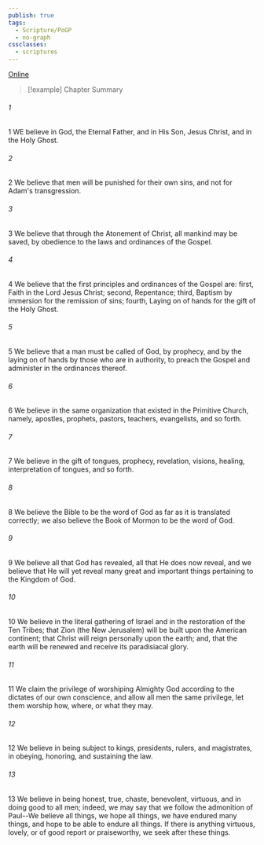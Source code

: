 ```yaml
---
publish: true
tags:
  - Scripture/PoGP
  - no-graph
cssclasses:
  - scriptures
---
```

[Online](https://churchofjesuschrist.org/study/scriptures/pgp/a-of-f/1?lang=eng)

>[!example] Chapter Summary
>
###### 1
1 WE believe in God, the Eternal Father, and in His Son, Jesus Christ, and in the Holy Ghost.
###### 2
2 We believe that men will be punished for their own sins, and not for Adam's transgression.
###### 3
3 We believe that through the Atonement of Christ, all mankind may be saved, by obedience to the laws and ordinances of the Gospel.
###### 4
4 We believe that the first principles and ordinances of the Gospel are: first, Faith in the Lord Jesus Christ; second, Repentance; third, Baptism by immersion for the remission of sins; fourth, Laying on of hands for the gift of the Holy Ghost.
###### 5
5 We believe that a man must be called of God, by prophecy, and by the laying on of hands by those who are in authority, to preach the Gospel and administer in the ordinances thereof.
###### 6
6 We believe in the same organization that existed in the Primitive Church, namely, apostles, prophets, pastors, teachers, evangelists, and so forth.
###### 7
7 We believe in the gift of tongues, prophecy, revelation, visions, healing, interpretation of tongues, and so forth.
###### 8
8 We believe the Bible to be the word of God as far as it is translated correctly; we also believe the Book of Mormon to be the word of God.
###### 9
9 We believe all that God has revealed, all that He does now reveal, and we believe that He will yet reveal many great and important things pertaining to the Kingdom of God.
###### 10
10 We believe in the literal gathering of Israel and in the restoration of the Ten Tribes; that Zion (the New Jerusalem) will be built upon the American continent; that Christ will reign personally upon the earth; and, that the earth will be renewed and receive its paradisiacal glory.
###### 11
11 We claim the privilege of worshiping Almighty God according to the dictates of our own conscience, and allow all men the same privilege, let them worship how, where, or what they may.
###### 12
12 We believe in being subject to kings, presidents, rulers, and magistrates, in obeying, honoring, and sustaining the law.
###### 13
13 We believe in being honest, true, chaste, benevolent, virtuous, and in doing good to all men; indeed, we may say that we follow the admonition of Paul--We believe all things, we hope all things, we have endured many things, and hope to be able to endure all things. If there is anything virtuous, lovely, or of good report or praiseworthy, we seek after these things.



